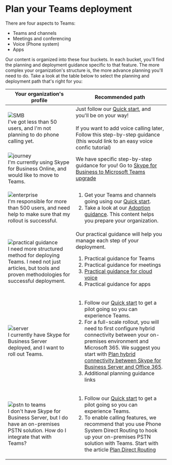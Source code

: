 # Plan your Teams deployment

There are four aspects to Teams:

- Teams and channels
- Meetings and conferencing
- Voice (Phone system)
- Apps

Our content is organized into these four buckets. In each bucket, you'll find the planning and deployment guidance specific to that feature. The more complex your organization's structure is, the more advance planning you'll need to do. Take a look at the table below to select the planning and deployment path that's right for you:


|Your organization's profile|Recommended path  |
|---------|---------|
|![SMB](media/SMB.png)<BR>I've got less than 50 users, and I'm not planning to do phone calling yet. |Just follow our [Quick start](get-started-with-teams-quick-start.md), and you'll be on your way!<BR> <BR>If you want to add voice calling later, Follow this step-by-step guidance (this would link to an easy voice confic tutorial) |
|![journey](media/journey.png)<BR>I'm currently using Skype for Business Online, and would like to move to Teams. |We have specific step-by-step guidance for you! Go to [Skype for Business to Microsoft Teams upgrade](Journey-SkypeforBusiness-Teams.md)        |
|![enterprise](media/Enterprise.png)<BR>I'm responsible for more than 500 users, and need help to make sure that my rollout is successful. | <OL><LI>Get your Teams and channels going using our [Quick start](get-started-with-teams-quick-start.md). <LI>Take a look at our [Adoption guidance](adopt-microsoft-teams-landing-page.md). This content helps you prepare your organization.       |
|![practical guidance](media/practical-guidance.png)<BR>I need more structured method for deploying Teams. I need not just articles, but tools and proven methodologies for successful deployment. |Our practical guidance will help you manage each step of your deployment. <OL><LI>Practical guidance for Teams<LI>Practical guidance for meetings<LI> [Practical guidance for cloud voice](cloud-voice-deployment.md)<LI>Practical guidance for apps        |
|![server](media/onprem-to-teams.png)<BR>I currently have Skype for Business Server deployed, and I want to roll out Teams.  |<OL><LI>Follow our  [Quick start](get-started-with-teams-quick-start.md) to get a pilot going so you can experience Teams. <LI>For a full-scale rollout, you will need to first configure hybrid connectivity between your on-premises environment and Microsoft 365. We suggest you start with [Plan hybrid connectivity between Skype for Business Server and Office 365](https://docs.microsoft.com/en-us/skypeforbusiness/hybrid/plan-hybrid-connectivity).<LI>Additional planning guidance links     |
|![pstn to teams](media/pstn-to-teams.png)<BR>I don't have Skype for Business Server, but I do have an on-premises PSTN solution. How do I integrate that with Teams?|<OL><LI>Follow our  [Quick start](get-started-with-teams-quick-start.md) to get a pilot going so you can experience Teams. <LI>To enable calling features, we recommend that you use Phone System Direct Routing to hook up your on-premises PSTN solution with Teams. Start with the article [Plan Direct Routing](direct-routing-plan.md)|




